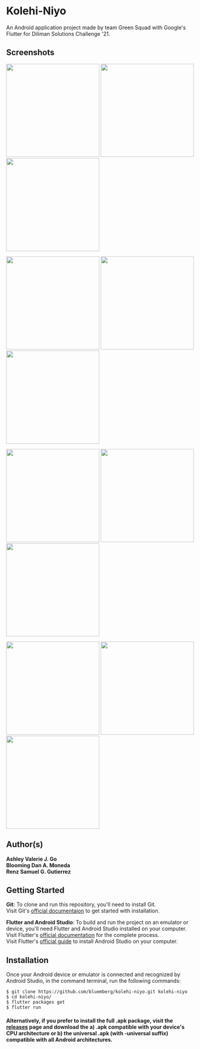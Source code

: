 # Kolehi-Niyo

An Android application project made by team Green Squad with Google's Flutter for Diliman Solutions Challenge '21.

## Screenshots

<img src="screengrabs/splash.jpg" width="250"/> <img src="screengrabs/home.jpg" width="250"/> <img src="screengrabs/feed.jpg" width="250"/>

<img src="screengrabs/post.jpg" width="250"/> <img src="screengrabs/chat_list.jpg" width="250"/> <img src="screengrabs/chat.jpg" width="250"/>

<img src="screengrabs/courses.jpg" width="250"/> <img src="screengrabs/visit_profile.jpg" width="250"/> <img src="screengrabs/clubs.jpg" width="250"/>

<img src="screengrabs/classes.jpg" width="250"/> <img src="screengrabs/user_profile.jpg" width="250"/> <img src="screengrabs/settings.jpg" width="250"/>

## Author(s)
**Ashley Valerie J. Go**\
**Blooming Dan A. Moneda**\
**Renz Samuel G. Gutierrez**

## Getting Started 
**Git**: To clone and run this repository, you'll need to install Git.\
Visit Git's [official documentaion](https://git-scm.com/book/en/v2/Getting-Started-Installing-Git) to get started with installation.

**Flutter and Android Studio**: To build and run the project on an emulator or device, you'll need Flutter and Android Studio installed on your computer.\
Visit Flutter's [official documentation](https://flutter.dev/docs/get-started/install) for the complete process.\
Visit Flutter's [official guide](https://flutter.dev/docs/get-started/install/windows#android-setup) to install Android Studio on your computer.


## Installation

Once your Android device or emulator is connected and recognized by Android Studio, in the command terminal, run the following commands:

    $ git clone https://github.com/bluemberg/kolehi-niyo.git kolehi-niyo
    $ cd kolehi-niyo/
    $ flutter packages get
    $ flutter run

#### Alternatively, if you prefer to install the full .apk package, visit the [releases](https://github.com/bluemberg/kolehi-niyo/releases) page and download the a) .apk compatible with your device's CPU architecture or b) the universal .apk (with -universal suffix) compatible with all Android architectures.
